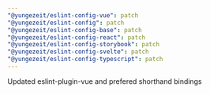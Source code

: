 ```yaml
---
"@yungezeit/eslint-config-vue": patch
"@yungezeit/eslint-config": patch
"@yungezeit/eslint-config-base": patch
"@yungezeit/eslint-config-react": patch
"@yungezeit/eslint-config-storybook": patch
"@yungezeit/eslint-config-svelte": patch
"@yungezeit/eslint-config-typescript": patch
---
```


Updated eslint-plugin-vue and prefered shorthand bindings
